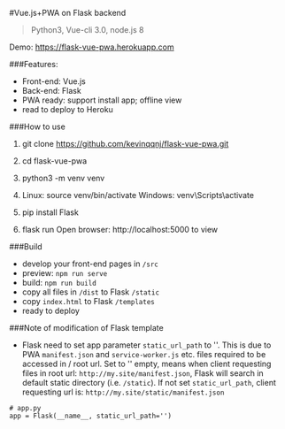 #Vue.js+PWA on Flask backend

> Python3, Vue-cli 3.0, node.js 8

Demo: https://flask-vue-pwa.herokuapp.com

###Features:
- Front-end: Vue.js
- Back-end: Flask
- PWA ready: support install app; offline view
- read to deploy to Heroku

###How to use
1. git clone https://github.com/kevinqqnj/flask-vue-pwa.git

2. cd flask-vue-pwa

3. python3 -m venv venv

4. Linux: source venv/bin/activate
Windows: venv\Scripts\activate

5. pip install Flask

6. flask run
Open browser: http://localhost:5000 to view

###Build
- develop your front-end pages in `/src`
- preview: `npm run serve`
- build: `npm run build`
- copy all files in `/dist` to Flask `/static`
- copy `index.html` to Flask `/templates`
- ready to deploy

###Note of modification of Flask template
- Flask need to set app parameter `static_url_path` to ''. 
This is due to PWA `manifest.json` and `service-worker.js` etc. files required to be accessed in / root url. 
Set to '' empty, means when client requesting files in root url: `http://my.site/manifest.json`, Flask will search in default static directory (i.e. `/static`).
If not set `static_url_path`, client requesting url is: `http://my.site/static/manifest.json`
```
# app.py
app = Flask(__name__, static_url_path='')
```
